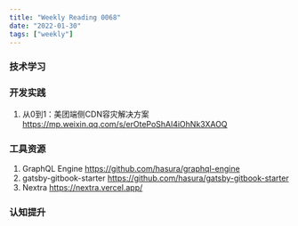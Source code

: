 ```yaml
---
title: "Weekly Reading 0068"
date: "2022-01-30"
tags: ["weekly"]
---
```


### 技术学习


### 开发实践
1. 从0到1：美团端侧CDN容灾解决方案 https://mp.weixin.qq.com/s/erOtePoShAl4iOhNk3XAOQ

### 工具资源
1. GraphQL Engine https://github.com/hasura/graphql-engine
2. gatsby-gitbook-starter https://github.com/hasura/gatsby-gitbook-starter
3. Nextra https://nextra.vercel.app/
### 认知提升
